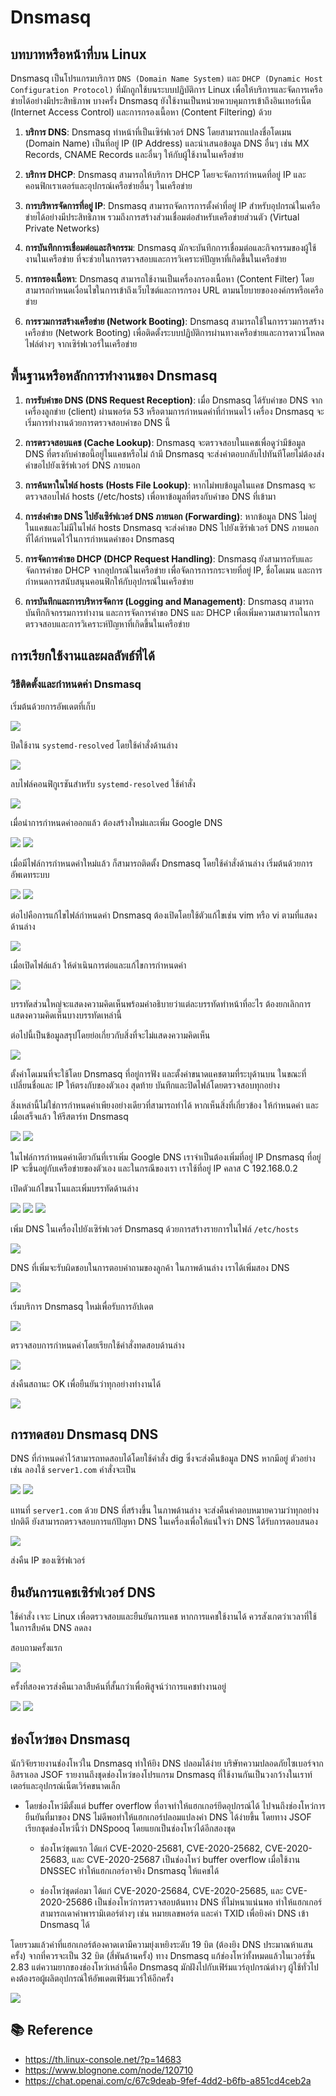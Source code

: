 # Dnsmasq
## บทบาทหรือหน้าที่บน Linux
Dnsmasq เป็นโปรแกรมบริการ `DNS (Domain Name System)` และ `DHCP (Dynamic Host Configuration Protocol)` ที่มักถูกใช้บนระบบปฏิบัติการ Linux เพื่อให้บริการและจัดการเครือข่ายได้อย่างมีประสิทธิภาพ บางครั้ง Dnsmasq ยังใช้งานเป็นหน่วยควบคุมการเข้าถึงอินเทอร์เน็ต (Internet Access Control) และการกรองเนื้อหา (Content Filtering) ด้วย

1. **บริการ DNS**: Dnsmasq ทำหน้าที่เป็นเซิร์ฟเวอร์ DNS โดยสามารถแปลงชื่อโดเมน (Domain Name) เป็นที่อยู่ IP (IP Address) และนำเสนอข้อมูล DNS อื่นๆ เช่น MX Records, CNAME Records และอื่นๆ ให้กับผู้ใช้งานในเครือข่าย

2. **บริการ DHCP**: Dnsmasq สามารถให้บริการ DHCP โดยจะจัดการกำหนดที่อยู่ IP และคอนฟิกเราเตอร์และอุปกรณ์เครือข่ายอื่นๆ ในเครือข่าย

3. **การบริหารจัดการที่อยู่ IP**: Dnsmasq สามารถจัดการการตั้งค่าที่อยู่ IP สำหรับอุปกรณ์ในเครือข่ายได้อย่างมีประสิทธิภาพ รวมถึงการสร้างส่วนเชื่อมต่อสำหรับเครือข่ายส่วนตัว (Virtual Private Networks)

4. **การบันทึกการเชื่อมต่อและกิจกรรม**: Dnsmasq มักจะบันทึกการเชื่อมต่อและกิจกรรมของผู้ใช้งานในเครือข่าย ที่จะช่วยในการตรวจสอบและการวิเคราะห์ปัญหาที่เกิดขึ้นในเครือข่าย

5. **การกรองเนื้อหา**: Dnsmasq สามารถใช้งานเป็นเครื่องกรองเนื้อหา (Content Filter) โดยสามารถกำหนดเงื่อนไขในการเข้าถึงเว็บไซต์และการกรอง URL ตามนโยบายขององค์กรหรือเครือข่าย

6. **การรวมการสร้างเครือข่าย (Network Booting)**: Dnsmasq สามารถใช้ในการรวมการสร้างเครือข่าย (Network Booting) เพื่อติดตั้งระบบปฏิบัติการผ่านทางเครือข่ายและการดาวน์โหลดไฟล์ต่างๆ จากเซิร์ฟเวอร์ในเครือข่าย


## พื้นฐานหรือหลักการทำงานของ Dnsmasq

1. **การรับคำขอ DNS (DNS Request Reception)**:
เมื่อ Dnsmasq ได้รับคำขอ DNS จากเครื่องลูกข่าย (client) ผ่านพอร์ต 53 หรือตามการกำหนดค่าที่กำหนดไว้ เครื่อง Dnsmasq จะเริ่มการทำงานด้วยการตรวจสอบคำขอ DNS นี้

2. **การตรวจสอบแคช (Cache Lookup)**:
Dnsmasq จะตรวจสอบในแคชเพื่อดูว่ามีข้อมูล DNS ที่ตรงกับคำขอนี้อยู่ในแคชหรือไม่ ถ้ามี Dnsmasq จะส่งคำตอบกลับไปทันทีโดยไม่ต้องส่งคำขอไปยังเซิร์ฟเวอร์ DNS ภายนอก

3. **การค้นหาในไฟล์ hosts (Hosts File Lookup)**:
หากไม่พบข้อมูลในแคช Dnsmasq จะตรวจสอบไฟล์ hosts (/etc/hosts) เพื่อหาข้อมูลที่ตรงกับคำขอ DNS ที่เข้ามา

4. **การส่งคำขอ DNS ไปยังเซิร์ฟเวอร์ DNS ภายนอก (Forwarding)**:
หากข้อมูล DNS ไม่อยู่ในแคชและไม่มีในไฟล์ hosts Dnsmasq จะส่งคำขอ DNS ไปยังเซิร์ฟเวอร์ DNS ภายนอก ที่ได้กำหนดไว้ในการกำหนดค่าของ Dnsmasq

5. **การจัดการคำขอ DHCP (DHCP Request Handling)**:
Dnsmasq ยังสามารถรับและจัดการคำขอ DHCP จากอุปกรณ์ในเครือข่าย เพื่อจัดการการกระจายที่อยู่ IP, ชื่อโดเมน และการกำหนดการสนับสนุนคอนฟิกให้กับอุปกรณ์ในเครือข่าย

6. **การบันทึกและการบริหารจัดการ (Logging and Management)**:
Dnsmasq สามารถบันทึกกิจกรรมการทำงาน และการจัดการคำขอ DNS และ DHCP เพื่อเพิ่มความสามารถในการตรวจสอบและการวิเคราะห์ปัญหาที่เกิดขึ้นในเครือข่าย

## การเรียกใช้งานและผลลัพธ์ที่ได้
### วิธีติดตั้งและกำหนดค่า Dnsmasq

เริ่มต้นด้วยการอัพเดตที่เก็บ

![](/image/dns1.png)

ปิดใช้งาน `systemd-resolved` โดยใช้คำสั่งด้านล่าง

![](/image/dns2.png)

ลบไฟล์คอนฟิกูเรชันสำหรับ `systemd-resolved` ใช้คำสั่ง

![](/image/dns3.png)

เมื่อนำการกำหนดค่าออกแล้ว ต้องสร้างใหม่และเพิ่ม Google DNS

![](/image/dns4.png)
![](/image/dns5.png)

เมื่อมีไฟล์การกำหนดค่าใหม่แล้ว ก็สามารถติดตั้ง Dnsmasq โดยใช้คำสั่งด้านล่าง เริ่มต้นด้วยการอัพเดทระบบ

![](/image/dns6.png)
![](/image/dns7.png)

ต่อไปคือการแก้ไขไฟล์กำหนดค่า Dnsmasq ต้องเปิดโดยใช้ตัวแก้ไขเช่น vim หรือ vi ตามที่แสดงด้านล่าง

![](/image/dns8.png)

เมื่อเปิดไฟล์แล้ว ให้ดำเนินการต่อและแก้ไขการกำหนดค่า

![](/image/dns9.png)

บรรทัดส่วนใหญ่จะแสดงความคิดเห็นพร้อมคำอธิบายว่าแต่ละบรรทัดทำหน้าที่อะไร 
ต้องยกเลิกการแสดงความคิดเห็นบางบรรทัดเหล่านี้

ต่อไปนี้เป็นข้อมูลสรุปโดยย่อเกี่ยวกับสิ่งที่จะไม่แสดงความคิดเห็น

![](/image/dns10.png)

ตั้งค่าโดเมนที่จะใช้โดย Dnsmasq ที่อยู่การฟัง และตั้งค่าขนาดแคชตามที่ระบุด้านบน ในขณะที่เปลี่ยนชื่อและ IP ให้ตรงกับของตัวเอง สุดท้าย บันทึกและปิดไฟล์โดยตรวจสอบทุกอย่าง

สิ่งเหล่านี้ไม่ใช่การกำหนดค่าเพียงอย่างเดียวที่สามารถทำได้ หากเห็นสิ่งที่เกี่ยวข้อง ให้กำหนดค่า และเมื่อเสร็จแล้ว ให้รีสตาร์ท Dnsmasq

![](/image/dns11.png)
![](/image/dns12.png)

ในไฟล์การกำหนดค่าเดียวกันที่เราเพิ่ม Google DNS เราจำเป็นต้องเพิ่มที่อยู่ IP Dnsmasq ที่อยู่ IP จะขึ้นอยู่กับเครือข่ายของตัวเอง และในกรณีของเรา เราใช้ที่อยู่ IP คลาส C 192.168.0.2

เปิดตัวแก้ไขนาโนและเพิ่มบรรทัดด้านล่าง

![](/image/dns13.png)
![](/image/dns14.png)
![](/image/dns15.png)

เพิ่ม DNS ในเครื่องไปยังเซิร์ฟเวอร์ Dnsmasq ด้วยการสร้างรายการในไฟล์ `/etc/hosts`

![](/image/dns27.png)

DNS ที่เพิ่มจะรับผิดชอบในการตอบคำถามของลูกค้า ในภาพด้านล่าง เราได้เพิ่มสอง DNS

![](/image/dns16.png)

เริ่มบริการ Dnsmasq ใหม่เพื่อรับการอัปเดต

![](/image/dns17.png)

ตรวจสอบการกำหนดค่าโดยเรียกใช้คำสั่งทดสอบด้านล่าง

![](/image/dns18.png)

ส่งคืนสถานะ OK เพื่อยืนยันว่าทุกอย่างทำงานได้

![](/image/dns19.png)


## การทดสอบ Dnsmasq DNS
DNS ที่กำหนดค่าไว้สามารถทดสอบได้โดยใช้คำสั่ง dig ซึ่งจะส่งคืนข้อมูล DNS หากมีอยู่ 
ตัวอย่างเช่น ลองใช้ `server1.com` คำสั่งจะเป็น

![](/image/dns20.png)
![](/image/dns21.png)

แทนที่ `server1.com` ด้วย DNS ที่สร้างขึ้น
ในภาพด้านล่าง จะส่งคืนคำตอบหมายความว่าทุกอย่างปกติดี
ยังสามารถตรวจสอบการแก้ปัญหา DNS ในเครื่องเพื่อให้แน่ใจว่า DNS ได้รับการตอบสนอง

![](/image/dns22.png)

ส่งคืน IP ของเซิร์ฟเวอร์

## ยืนยันการแคชเซิร์ฟเวอร์ DNS
ใช้คำสั่ง เจาะ Linux เพื่อตรวจสอบและยืนยันการแคช หากการแคชใช้งานได้ ควรสังเกตว่าเวลาที่ใช้ในการสืบค้น DNS ลดลง

สอบถามครั้งแรก

![](/image/dns23.png)

ครั้งที่สองควรส่งคืนเวลาสืบค้นที่สั้นกว่าเพื่อพิสูจน์ว่าการแคชทำงานอยู่

![](/image/dns24.png)
![](/image/dns25.png)

## ช่องโหว่ของ Dnsmasq

นักวิจัยรายงานช่องโหว่ใน Dnsmasq ทำให้ยิง DNS ปลอมได้ง่าย
บริษัทความปลอดภัยไซเบอร์จากอิสราเอล JSOF รายงานถึงชุดช่องโหว่ของโปรแกรม Dnsmasq ที่ใช้งานกันเป็นวงกว้างในเราท์เตอร์และอุปกรณ์เน็ตเวิร์คขนาดเล็ก 

- โดยช่องโหว่มีตั้งแต่ buffer overflow ที่อาจทำให้แฮกเกอร์ยึดอุปกรณ์ได้ ไปจนถึงช่องโหว่การยืนยันที่มาของ DNS ไม่ดีพอทำให้แฮกเกอร์ปลอมแปลงค่า DNS ได้ง่ายขึ้น โดยทาง JSOF เรียกชุดช่องโหว่นี้ว่า DNSpooq โดยแยกเป็นช่องโหว่ได้อีกสองชุด

   - ช่องโหว่ชุดแรก ได้แก่ CVE-2020-25681, CVE-2020-25682, CVE-2020-25683, และ CVE-2020-25687 เป็นช่องโหว่ buffer overflow เมื่อใช้งาน DNSSEC ทำให้แฮกเกอร์อาจยิง Dnsmasq ให้แคชได้

   - ช่องโหว่ชุดต่อมา ได้แก่ CVE-2020-25684, CVE-2020-25685, และ CVE-2020-25686 เป็นช่องโหว่การตรวจสอบต้นทาง DNS ที่ไม่หนาแน่นพอ ทำให้แฮกเกอร์สามารถเดาค่าพารามิเตอร์ต่างๆ เช่น หมายเลขพอร์ต และค่า TXID เพื่อยิงค่า DNS เข้า Dnsmasq ได้ 

โดยรวมแล้วค่าที่แฮกเกอร์ต้องคาดเดามีความยุ่งเหยิงระดับ 19 บิต (ต้องยิง DNS ประมาณห้าแสนครั้ง) จากที่ควรจะเป็น 32 บิต (สี่พันล้านครั้ง)
ทาง Dnsmasq แก้ช่องโหว่ทั้งหมดแล้วในเวอร์ชั่น 2.83 แต่ความยากของช่องโหว่เหล่านี้คือ Dnsmasq มักฝังไปกับเฟิร์มแวร์อุปกรณ์ต่างๆ ผู้ใช้ทั่วไปคงต้องรอผู้ผลิตอุปกรณ์ให้อัพเดตเฟิร์มแวร์ให้อีกครั้ง

![](/image/dns26.png)

## 📚 Reference

- https://th.linux-console.net/?p=14683
- https://www.blognone.com/node/120710
- https://chat.openai.com/c/67c9deab-9fef-4dd2-b6fb-a851cd4ceb2a

